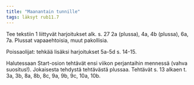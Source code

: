 ```yaml
---
title: "Maanantain tunnille"
tags: läksyt rub11.7
---
```


Tee tekstiin 1 liittyvät harjoitukset alk. s. 27 2a (plussa), 4a, 4b (plussa), 6a, 7a. Plussat vapaaehtoisia, muut pakollisia. 

Poissaolijat: tehkää lisäksi harjoitukset 5a-5d s. 14-15. 

Halutessaan Start-osion tehtävät ensi viikon perjantaihin mennessä (vahva suositus!). Jokaisesta tehdystä tehtävästä plussaa. Tehtävät s. 13 alkaen t. 3a, 3b, 8a, 8b, 8c, 9a, 9b, 9c, 10a, 10b.